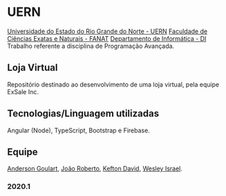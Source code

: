 # UERN
[Universidade do Estado do Rio Grande do Norte - UERN](http://portal.uern.br/)
[Faculdade de Ciências Exatas e Naturais - FANAT](http://fanat.uern.br/default.asp?item=faculdade-fanat-apresentacao)
[Departamento de Informática - DI](http://fanat2.uern.br/di/)
Trabalho referente a disciplina de Programação Avançada.

## Loja Virtual
Repositório destinado ao desenvolvimento de uma loja virtual, pela equipe ExSale Inc. 

## Tecnologias/Linguagem utilizadas

Angular (Node), TypeScript, Bootstrap e Firebase.

## Equipe
[Anderson Goulart](https://github.com/acgoularthub), [João Roberto](https://github.com/joaoroberto50), [Kefton David](https://github.com/KeftonDavid), [Wesley Israel](https://github.com/WesleyIsr4).

### 2020.1
